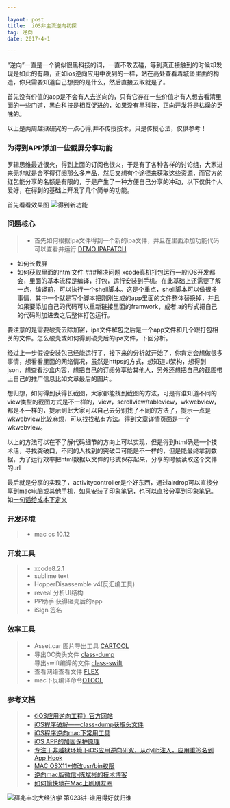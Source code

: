 ```yaml
---

layout: post
title:  iOS非主流逆向初探
tag: 逆向
date: 2017-4-1

--- 
```


“逆向”一直是一个貌似很黑科技的词，一直不敢去碰，等到真正接触到的时候却发现是如此的有趣，正如ios逆向应用中说到的一样，站在高处查看着城堡里面的构造，你只需要知道自己想要的是什么，然后直接去取就是了。

首先没有价值的app是不会有人去逆向的，只有它存在一些价值才有人想去看清里面的一些门道，黑白科技是相互促进的，如果没有黑科技，正向开发将是枯燥的乏味的。

以上是两周越狱研究的一点心得,并不传授技术，只是传授心法，仅供参考！

### 为得到APP添加一些截屏分享功能

罗辑思维最近很火，得到上面的订阅也很火，于是有了各种各样的讨论组，大家进来无非就是舍不得订阅那么多产品，然后又想有个途径来获取这些资源，而官方的红包能分享的名额是有限的，于是产生了一种方便自己分享的冲动，以下仅供个人爱好，在得到的基础上开发了几个简单的功能。

首先看看效果图
![得到新功能](http://ol338uveo.bkt.clouddn.com/popaimg/newdedao.png)

### 问题核心   
>* 首先如何根据ipa文件得到一个新的ipa文件，并且在里面添加功能代码
可以查看并运行 [DEMO IPAPATCH](https://github.com/Naituw/IPAPatch) 
* 如何长截屏
* 如何获取里面的html文件
###解决问题
xcode真机打包运行一般iOS开发都会，里面的基本流程是编译，打包，运行安装到手机。在此基础上还需要了解一点，编译前，可以执行一个shell脚本。这是个重点，shell脚本可以做很多事情，其中一个就是写个脚本把刚刚生成的app里面的文件整体替换掉，并且如果要添加自己的代码可以重新链接里面的framwork，或者.a的形式把自己的代码附加进去之后整体打包运行。

要注意的是需要破壳去除加密，ipa文件解包之后是一个app文件和几个跟打包相关的文件。怎么破壳或如何得到破壳后的ipa文件，下回分析。

经过上一步假设安装包已经能运行了，接下来的分析就开始了，你肯定会想做很多事情，想看看里面的网络情况，虽然是https的方式，想知道ui架构，想得到json，想查看沙盒内容，想把自己的订阅分享给其他人，另外还想把自己的截图带上自己的推广信息比如文章最后的图片。

想归想，如何得到获得长截图，大家都能找到截图的方法，可是有谁知道不同的view类型的截图方式是不一样的，view，scrollview/tableview，wkwebview，都是不一样的，提示到此大家可以自己去分别找了不同的方法了，提示一点是wkwebview比较麻烦，可以找找私有方法。得到文章详情页面是一个wkwebview。
 
以上的方法可以在不了解代码细节的方向上可以实现，但是得到html确是一个技术活，寻找突破口，不同的人找到的突破口可能是不一样的，但是能最终拿到数据，为了运行效率把html数据以文件的形式保存起来，分享的时候读取这个文件的url

最后就是分享的实现了，activitycontroller是个好东西，通过airdrop可以直接分享到mac电脑或其他手机，如果安装了印象笔记，也可以直接分享到印象笔记。如[一句话给成本下定义](https://app.yinxiang.com/shard/s17/nl/4083363/b49dd18f-98f0-4641-9d97-68407ff87819?title=%E7%AC%AC013%E8%AE%B2%E4%B8%A8%E4%B8%80%E5%8F%A5%E8%AF%9D%E7%BB%99%E6%88%90%E6%9C%AC%E4%B8%8B%E5%AE%9A%E4%B9%89)

 

### 开发环境
>* mac os 10.12

### 开发工具
>* xcode8.2.1 
>* sublime text 
>* HopperDisassemble v4(反汇编工具)
>* reveal 分析UI结构 
>* PP助手 获得砸壳后的app
>* iSign 签名
>

### 效率工具
>* Asset.car 图片导出工具 [CARTOOL](https://github.com/Natoto/cartool)
>* 导出OC类头文件 [class-dump](http://stevenygard.com/projects/class-dump/)  
>导出swift编译的文件 [class-swift](https://github.com/neonichu/swift-dump)
>* 查看网络查看文件 [FLEX](https://github.com/Flipboard/FLEX) 
>* mac下反编译命令[OTOOL](http://blog.csdn.net/x32sky/article/details/45099979) 


### 参考文档
>* [《iOS应用逆向工程》官方网站](http://iosre.com/)
>* [iOS程序破解——class-dump获取头文件](http://www.cnblogs.com/mddblog/p/4942894.html)
>* [iOS程序逆向mac下常用工具](https://app.yinxiang.com/shard/s17/nl/4083363/04f4f508-a462-4d1f-a631-3c02a2f3a857/)
> * [iOS APP的加固保护原理](http://mp.weixin.qq.com/s/gthDSLw45GW3oVlsAOm-dQ)
> * [专注于非越狱环境下iOS应用逆向研究，从dylib注入，应用重签名到App Hook](https://github.com/Natoto/iOSAppHook)
> * [MAC OSX11+修改usr/bin权限](http://www.howtogeek.com/230424/how-to-disable-system-integrity-protection-on-a-mac-and-why-you-shouldnt/)
> * [逆向mac版微信-陈斌彬的技术博客](https://cnbin.github.io/)
> * [如何愉快地在Mac上刷朋友圈](http://alayshchen.github.io/2017/03/07/%E5%A6%82%E4%BD%95%E6%84%89%E5%BF%AB%E5%9C%B0%E5%9C%A8Mac%E4%B8%8A%E5%88%B7%E6%9C%8B%E5%8F%8B%E5%9C%88/)
> 
> 
> 

![薛兆丰北大经济学 第023讲-谁用得好就归谁](https://file.xiaomiquan.com/201703/0a5caa4b6eaf9ec4c17f5ae8efe20efc3cc965046437f6139710fd325c74a2af_big.jpg)